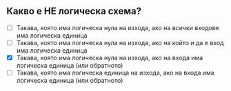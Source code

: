 ## Какво е НЕ логическа схема?

<!-- Верният отговор е отбелязан с [X] -->

- [ ] Такава, която има логическа нула на изхода, ако на всички входове има логическа единица
- [ ] Такава, която има логическа нула на изхода, ако на който и да е вход има логическа единица
- [X] Такава, която има логическа нула на изхода, ако на входа има логическа единица (или обратното)
- [ ] Такава, която има логическа единица на изхода, ако на входа има логическа единица (или обратното)
